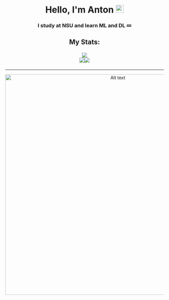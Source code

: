 <h1 align="center">Hello, I'm Anton</a> <a href="https://t.me/ffffakel" target="_blank">                                
    <img src="https://img.shields.io/static/v1?message=Telegram&logo=telegram&label=&color=2CA5E0&logoColor=white&labelColor=&style=for-the-badge" height="25" alt="telegrammlogo"  />
  </a>


###
<h3 align="center">I study at NSU and learn ML and DL 💤

###
<h2 align="center">My Stats:

![](https://github-profile-summary-cards.vercel.app/api/cards/profile-details?username=fffffakel&theme=tokyonight)           
![](https://github-profile-summary-cards.vercel.app/api/cards/repos-per-language?username=fffffakel&theme=tokyonight)![](https://github-profile-summary-cards.vercel.app/api/cards/stats?username=fffffakel&theme=tokyonight)

###
---
<div align="center">
<img src="https://media1.tenor.com/m/Z6gmDPeM6dgAAAAC/dance-moves.gif" alt="Alt text" width="700" />
</div>
